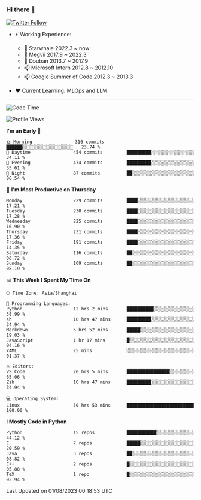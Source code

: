 ### Hi there 👋

[![Twitter Follow](https://img.shields.io/twitter/follow/tianweidut?style=social)](https://twitter.com/tianweidut)

- ⚡ Working Experience:
  - 🔭 Starwhale 2022.3 ~ now
  - 🌱 Megvii 2017.9 ~ 2022.3
  - 🌱 Douban 2013.7 ~ 2017.9
  - 📫 Microsoft Intern 2012.8 ~ 2012.10
  - 📫 Google Summer of Code 2012.3 ~ 2013.3

- ❤️ Current Learning: MLOps and LLM

---
<!--START_SECTION:waka-->
![Code Time](http://img.shields.io/badge/Code%20Time-4%2C332%20hrs%2028%20mins-blue)

![Profile Views](http://img.shields.io/badge/Profile%20Views-1-blue)

**I'm an Early 🐤** 

```text
🌞 Morning                316 commits         ██████░░░░░░░░░░░░░░░░░░░   23.74 % 
🌆 Daytime                454 commits         █████████░░░░░░░░░░░░░░░░   34.11 % 
🌃 Evening                474 commits         █████████░░░░░░░░░░░░░░░░   35.61 % 
🌙 Night                  87 commits          ██░░░░░░░░░░░░░░░░░░░░░░░   06.54 % 
```
📅 **I'm Most Productive on Thursday** 

```text
Monday                   229 commits         ████░░░░░░░░░░░░░░░░░░░░░   17.21 % 
Tuesday                  230 commits         ████░░░░░░░░░░░░░░░░░░░░░   17.28 % 
Wednesday                225 commits         ████░░░░░░░░░░░░░░░░░░░░░   16.90 % 
Thursday                 231 commits         ████░░░░░░░░░░░░░░░░░░░░░   17.36 % 
Friday                   191 commits         ████░░░░░░░░░░░░░░░░░░░░░   14.35 % 
Saturday                 116 commits         ██░░░░░░░░░░░░░░░░░░░░░░░   08.72 % 
Sunday                   109 commits         ██░░░░░░░░░░░░░░░░░░░░░░░   08.19 % 
```


📊 **This Week I Spent My Time On** 

```text
🕑︎ Time Zone: Asia/Shanghai

💬 Programming Languages: 
Python                   12 hrs 2 mins       ██████████░░░░░░░░░░░░░░░   38.99 % 
sh                       10 hrs 47 mins      █████████░░░░░░░░░░░░░░░░   34.94 % 
Markdown                 5 hrs 52 mins       █████░░░░░░░░░░░░░░░░░░░░   19.03 % 
JavaScript               1 hr 17 mins        █░░░░░░░░░░░░░░░░░░░░░░░░   04.16 % 
YAML                     25 mins             ░░░░░░░░░░░░░░░░░░░░░░░░░   01.37 % 

🔥 Editors: 
VS Code                  20 hrs 5 mins       ████████████████░░░░░░░░░   65.06 % 
Zsh                      10 hrs 47 mins      █████████░░░░░░░░░░░░░░░░   34.94 % 

💻 Operating System: 
Linux                    30 hrs 53 mins      █████████████████████████   100.00 % 
```

**I Mostly Code in Python** 

```text
Python                   15 repos            ███████████░░░░░░░░░░░░░░   44.12 % 
C                        7 repos             █████░░░░░░░░░░░░░░░░░░░░   20.59 % 
Java                     3 repos             ██░░░░░░░░░░░░░░░░░░░░░░░   08.82 % 
C++                      2 repos             █░░░░░░░░░░░░░░░░░░░░░░░░   05.88 % 
TeX                      1 repo              █░░░░░░░░░░░░░░░░░░░░░░░░   02.94 % 
```




 Last Updated on 01/08/2023 00:18:53 UTC
<!--END_SECTION:waka-->
